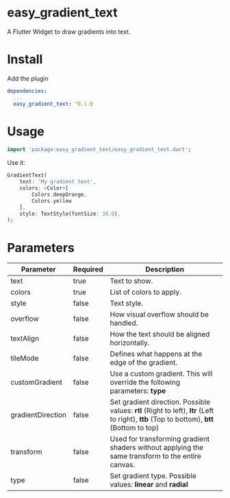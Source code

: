 # easy_gradient_text

A Flutter Widget to draw gradients into text.

# Install

Add the plugin

```yaml
dependencies:
  ...
  easy_gradient_text: ^0.1.0
```

# Usage

```dart
import 'package:easy_gradient_text/easy_gradient_text.dart';
```

Use it:

```dart
GradientText(
    text: 'My gradient text',
    colors: <Color>[
        Colors.deepOrange,
        Colors.yellow
    ],
    style: TextStyle(fontSize: 30.0),
);
```

# Parameters

| Parameter 	| Required 	| Description 	|
|-	|-	|-	|
| text 	| true 	| Text to show. 	|
| colors 	| true 	| List of colors to apply. 	|
| style 	| false 	| Text style. 	|
| overflow 	| false 	| How visual overflow should be handled. 	|
| textAlign 	| false 	| How the text should be aligned horizontally. 	|
| tileMode 	| false 	| Defines what happens at the edge of the gradient. 	|
| customGradient 	| false 	| Use a custom gradient. This will override the following parameters: **type** 	|
| gradientDirection 	| false 	| Set gradient direction. Possible values: **rtl** (Right to left), **ltr** (Left to right), **ttb** (Top to bottom), **btt** (Bottom to top) 	|
| transform 	| false 	| Used for transforming gradient shaders without applying the same transform to the entire canvas. 	|
| type 	| false 	| Set gradient type. Possible values: **linear** and **radial** 	|	